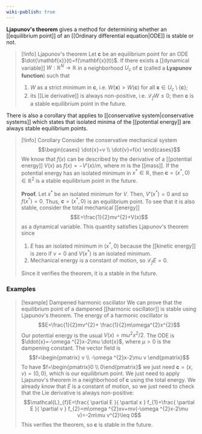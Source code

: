 ```yaml
---
wiki-publish: true
---
```

**Ljapunov's theorem** gives a method for determining whether an [[equilibrium point]] of an [[Ordinary differential equation|ODE]] is stable or not.

> [!info] Ljapunov's theorem
> Let $\mathbf{c}$ be an equilibrium point for an ODE $\dot{\mathbf{x}}(t)=f(\mathbf{x}(t))$. If there exists a [[dynamical variable]] $W:\mathbb{R}^{N}\to \mathbb{R}$ in a neighborhood $U_{c}$ of $\mathbf{c}$ (called a **Lyapunov function**) such that
> 1. $W$ as a strict minimum in $\mathbf{c}$, i.e. $W(\mathbf{x})>W(\mathbf{c})$ for all $\mathbf{x}\in U_{c}\setminus \{ \mathbf{c} \}$;
> 2. its [[Lie derivative]] is always non-positive, i.e. $\mathcal{L}_{f}W\leq 0$;
> then $\mathbf{c}$ is a stable equilibrium point in the future.

There is also a corollary that applies to [[conservative system|conservative systems]] which states that isolated minima of the [[potential energy]] are always stable equilibrium points.

> [!info] Corollary
> Consider the conservative mechanical system
> $$\begin{cases}
> \dot{x}=v \\
> \dot{v}=f(x)
> \end{cases}$$
> We know that $f(x)$ can be described by the derivative of a [[potential energy]] $V(x)$ as $f(x)=-V'(x)/m$, where $m$ is the [[mass]]. If the potential energy has an isolated minimum in $x^{*}\in \mathbb{R}$, then $\mathbf{c}=(x^{*},0)\in \mathbb{R}^{2}$ is a stable equilibrium point in the future.
> 
> **Proof.** Let $x^{*}$ be an isolated minimum for $V$. Then, $V'(x^{*})=0$ and so $f(x^{*})=0$. Thus, $\mathbf{c}=(x^{*},0)$ is an equilibrium point. To see that it is also stable, consider the total mechanical [[energy]]
> $$E=\frac{1}{2}mv^{2}+V(x)$$
> as a dynamical variable. This quantity satisfies Ljapunov's theorem since
> 1. $E$ has an isolated minimum in $(x^{*},0)$ because the [[kinetic energy]] is zero if $v=0$ and $V(x^{*})$ is an isolated minimum.
> 2. Mechanical energy is a constant of motion, so $\mathcal{L}_{f}E=0$.
> 
> Since it verifies the theorem, it is a stable in the future.
### Examples
> [!example] Dampened harmonic oscillator
> We can prove that the equilibrium point of a dampened [[harmonic oscillator]] is stable using Ljapunov's theorem. The energy of a harmonic oscillator is
> $$E=\frac{1}{2}mv^{2}+ \frac{1}{2}m\omega^{2}x^{2}$$
> Our potential energy is the usual $V(x)=m\omega ^{2}x^{2}/2$. The ODE is $\ddot{x}=-\omega ^{2}x-2\mu \dot{x}$, where $\mu>0$ is the dampening constant. The vector field is
> $$f=\begin{pmatrix}
> v \\
> -\omega ^{2}x-2\mu v
> \end{pmatrix}$$
> To have $f=\begin{pmatrix}0 \\ 0\end{pmatrix}$ we just need $\mathbf{c}=(x,v)=(0,0)$, which is our equilibrium point. We just need to apply Ljapunov's theorem in a neighborhood of $\mathbf{c}$ using the total energy. We already know that $E$ is a constant of motion, so we just need to check that the Lie derivative is always non-positive:
> $$\mathcal{L}_{f}E=\frac{ \partial E }{ \partial x } f_{1}+\frac{ \partial E }{ \partial v } f_{2}=m\omega ^{2}xv+mv(-\omega ^{2}x-2\mu v)=-2m\mu v^{2}\leq 0$$
> This verifies the theorem, so $\mathbf{c}$ is stable in the future.

